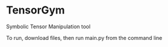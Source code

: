 # TensorGym
Symbolic Tensor Manipulation tool

To run, download files, then run main.py from the command line
